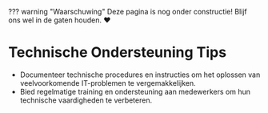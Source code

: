 ??? warning "Waarschuwing"
    Deze pagina is nog onder constructie! Blijf ons wel in de gaten houden. :heart:

# Technische Ondersteuning Tips
- Documenteer technische procedures en instructies om het oplossen van veelvoorkomende IT-problemen te vergemakkelijken.
- Bied regelmatige training en ondersteuning aan medewerkers om hun technische vaardigheden te verbeteren.
